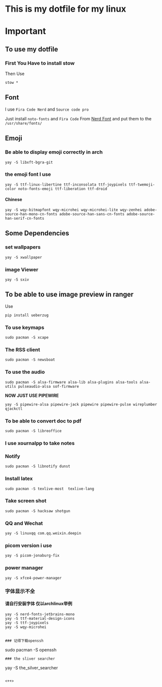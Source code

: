# This is my dotfile for my linux

# Important

## To use my dotfile

### First You Have to install  stow  

Then Use

`stow *`

## Font

I use `Fira Code Nerd` and `Source code pro`

Just install `noto-fonts` and `Fira Code` From [Nerd Font](https://www.nerdfonts.com/)  and put them to the `/usr/share/fonts/`

## Emoji

### Be able to display emoji correctly in arch

`yay -S libxft-bgra-git`

### the emoji font I use

```
yay -S ttf-linux-libertine ttf-inconsolata ttf-joypixels ttf-twemoji-color noto-fonts-emoji ttf-liberation ttf-droid
```

#### Chinese

```
yay -S wqy-bitmapfont wqy-microhei wqy-microhei-lite wqy-zenhei adobe-source-han-mono-cn-fonts adobe-source-han-sans-cn-fonts adobe-source-han-serif-cn-fonts
```

## Some Dependencies

### set wallpapers

```
yay -S xwallpaper
```

### image Viewer

```
yay -S sxiv
```

## To be able to use image preview in ranger

Use

```
pip install ueberzug
```

### To use keymaps<LeftRelease>

```
sudo pacman -S xcape
```

### The RSS client

```
sudo pacman -S newsboat
```

### To use the audio  

```
sudo pacman -S alsa-firmware alsa-lib alsa-plugins alsa-tools alsa-utils pulseaudio-alsa sof-firmware
```

**NOW JUST USE PIPEWIRE**

```
yay -S pipewire-alsa pipewire-jack pipewire pipewire-pulse wireplumber qjackctl
```

### To be able to convert doc to pdf

```
sudo pacman -S libreoffice
```

### I use  **xournalpp** to take notes  

### Notify

```
sudo pacman -S libnotify dunst
```

### Install latex

```
sudo pacman -S texlive-most  texlive-lang
```

### Take screen shot

```
sudo pacman -S hacksaw shotgun

```

### QQ and Wechat

```
yay -S linuxqq com.qq.weixin.deepin
```

### picom version i use

```
yay -S picom-jonaburg-fix
```

### power manager

```
yay -S xfce4-power-manager
```

### 字体显示不全

#### 请自行安装字体 仅以archlinux举例

```shell
yay -S nerd-fonts-jetbrains-mono
yay -S ttf-material-design-icons
yay -S ttf-joypixels
yay -S wqy-microhei


### 记得下载openssh
```

sudo pacman -S openssh

```
### the sliver searcher 
```

yay -S the_silver_searcher

```

<++>

